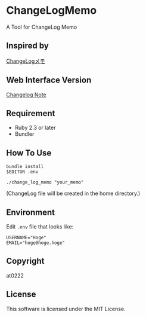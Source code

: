 # ChangeLogMemo

A Tool for ChangeLog Memo

## Inspired by
[ChangeLogメモ](http://0xcc.net/unimag/1/)

## Web Interface Version
[Changelog Note](https://changelog-note.herokuapp.com)

## Requirement
- Ruby 2.3 or later
- Bundler

## How To Use

```
bundle install
$EDITOR .env

./change_log_memo "your_memo"
```
(ChangeLog file will be created in the home directory.)


## Environment

Edit `.env` file that looks like:

```
USERNAME="Hoge"
EMAIL="hoge@hoge.hoge"
```

## Copyright

at0222

## License

This software is licensed under the MIT License.
